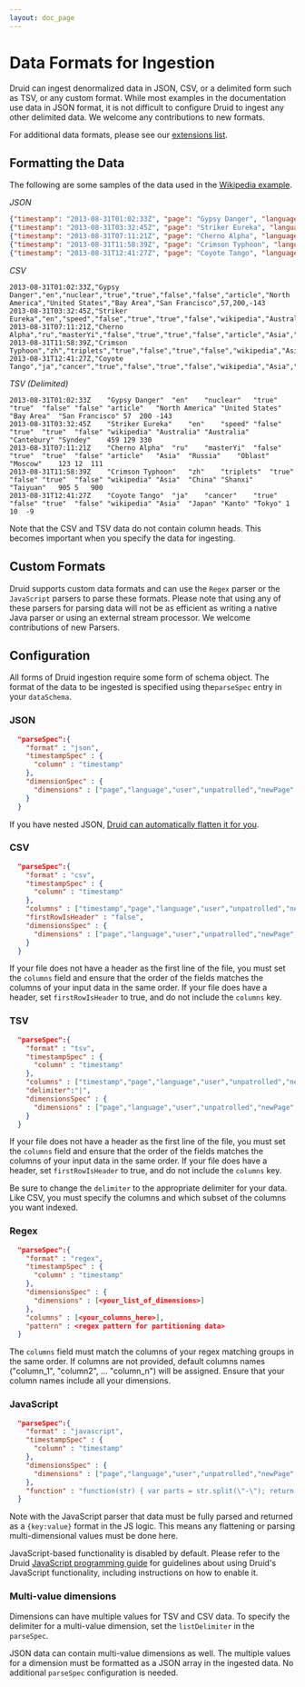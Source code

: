 ```yaml
---
layout: doc_page
---
```

Data Formats for Ingestion
==========================

Druid can ingest denormalized data in JSON, CSV, or a delimited form such as TSV, or any custom format. While most examples in the documentation use data in JSON format, it is not difficult to configure Druid to ingest any other delimited data.
We welcome any contributions to new formats.

For additional data formats, please see our [extensions list](../development/extensions.html).

## Formatting the Data

The following are some samples of the data used in the [Wikipedia example](../tutorials/quickstart.html).

_JSON_

```json
{"timestamp": "2013-08-31T01:02:33Z", "page": "Gypsy Danger", "language" : "en", "user" : "nuclear", "unpatrolled" : "true", "newPage" : "true", "robot": "false", "anonymous": "false", "namespace":"article", "continent":"North America", "country":"United States", "region":"Bay Area", "city":"San Francisco", "added": 57, "deleted": 200, "delta": -143}
{"timestamp": "2013-08-31T03:32:45Z", "page": "Striker Eureka", "language" : "en", "user" : "speed", "unpatrolled" : "false", "newPage" : "true", "robot": "true", "anonymous": "false", "namespace":"wikipedia", "continent":"Australia", "country":"Australia", "region":"Cantebury", "city":"Syndey", "added": 459, "deleted": 129, "delta": 330}
{"timestamp": "2013-08-31T07:11:21Z", "page": "Cherno Alpha", "language" : "ru", "user" : "masterYi", "unpatrolled" : "false", "newPage" : "true", "robot": "true", "anonymous": "false", "namespace":"article", "continent":"Asia", "country":"Russia", "region":"Oblast", "city":"Moscow", "added": 123, "deleted": 12, "delta": 111}
{"timestamp": "2013-08-31T11:58:39Z", "page": "Crimson Typhoon", "language" : "zh", "user" : "triplets", "unpatrolled" : "true", "newPage" : "false", "robot": "true", "anonymous": "false", "namespace":"wikipedia", "continent":"Asia", "country":"China", "region":"Shanxi", "city":"Taiyuan", "added": 905, "deleted": 5, "delta": 900}
{"timestamp": "2013-08-31T12:41:27Z", "page": "Coyote Tango", "language" : "ja", "user" : "cancer", "unpatrolled" : "true", "newPage" : "false", "robot": "true", "anonymous": "false", "namespace":"wikipedia", "continent":"Asia", "country":"Japan", "region":"Kanto", "city":"Tokyo", "added": 1, "deleted": 10, "delta": -9}
```

_CSV_

```
2013-08-31T01:02:33Z,"Gypsy Danger","en","nuclear","true","true","false","false","article","North America","United States","Bay Area","San Francisco",57,200,-143
2013-08-31T03:32:45Z,"Striker Eureka","en","speed","false","true","true","false","wikipedia","Australia","Australia","Cantebury","Syndey",459,129,330
2013-08-31T07:11:21Z,"Cherno Alpha","ru","masterYi","false","true","true","false","article","Asia","Russia","Oblast","Moscow",123,12,111
2013-08-31T11:58:39Z,"Crimson Typhoon","zh","triplets","true","false","true","false","wikipedia","Asia","China","Shanxi","Taiyuan",905,5,900
2013-08-31T12:41:27Z,"Coyote Tango","ja","cancer","true","false","true","false","wikipedia","Asia","Japan","Kanto","Tokyo",1,10,-9
```

_TSV (Delimited)_

```
2013-08-31T01:02:33Z	"Gypsy Danger"	"en"	"nuclear"	"true"	"true"	"false"	"false"	"article"	"North America"	"United States"	"Bay Area"	"San Francisco"	57	200	-143
2013-08-31T03:32:45Z	"Striker Eureka"	"en"	"speed"	"false"	"true"	"true"	"false"	"wikipedia"	"Australia"	"Australia"	"Cantebury"	"Syndey"	459	129	330
2013-08-31T07:11:21Z	"Cherno Alpha"	"ru"	"masterYi"	"false"	"true"	"true"	"false"	"article"	"Asia"	"Russia"	"Oblast"	"Moscow"	123	12	111
2013-08-31T11:58:39Z	"Crimson Typhoon"	"zh"	"triplets"	"true"	"false"	"true"	"false"	"wikipedia"	"Asia"	"China"	"Shanxi"	"Taiyuan"	905	5	900
2013-08-31T12:41:27Z	"Coyote Tango"	"ja"	"cancer"	"true"	"false"	"true"	"false"	"wikipedia"	"Asia"	"Japan"	"Kanto"	"Tokyo"	1	10	-9
```

Note that the CSV and TSV data do not contain column heads. This becomes important when you specify the data for ingesting.

## Custom Formats

Druid supports custom data formats and can use the `Regex` parser or the `JavaScript` parsers to parse these formats. Please note that using any of these parsers for 
parsing data will not be as efficient as writing a native Java parser or using an external stream processor. We welcome contributions of new Parsers.

## Configuration

All forms of Druid ingestion require some form of schema object. The format of the data to be ingested is specified using the`parseSpec` entry in your `dataSchema`.

### JSON

```json
  "parseSpec":{
    "format" : "json",
    "timestampSpec" : {
      "column" : "timestamp"
    },
    "dimensionSpec" : {
      "dimensions" : ["page","language","user","unpatrolled","newPage","robot","anonymous","namespace","continent","country","region","city"]
    }
  }
```

If you have nested JSON, [Druid can automatically flatten it for you](flatten-json.html).

### CSV

```json
  "parseSpec":{
    "format" : "csv",
    "timestampSpec" : {
      "column" : "timestamp"
    },
    "columns" : ["timestamp","page","language","user","unpatrolled","newPage","robot","anonymous","namespace","continent","country","region","city","added","deleted","delta"],
    "firstRowIsHeader" : "false",
    "dimensionsSpec" : {
      "dimensions" : ["page","language","user","unpatrolled","newPage","robot","anonymous","namespace","continent","country","region","city"]
    }
  }
```

If your file does not have a header as the first line of the file, you must set the `columns` field and ensure that the order of the fields matches the columns of your input data in the same order.
If your file does have a header, set `firstRowIsHeader` to true, and do not include the `columns` key.

### TSV

```json
  "parseSpec":{
    "format" : "tsv",
    "timestampSpec" : {
      "column" : "timestamp"
    },
    "columns" : ["timestamp","page","language","user","unpatrolled","newPage","robot","anonymous","namespace","continent","country","region","city","added","deleted","delta"],
    "delimiter":"|",
    "dimensionsSpec" : {
      "dimensions" : ["page","language","user","unpatrolled","newPage","robot","anonymous","namespace","continent","country","region","city"]
    }
  }
```

If your file does not have a header as the first line of the file, you must set the `columns` field and ensure that the order of the fields matches the columns of your input data in the same order.
If your file does have a header, set `firstRowIsHeader` to true, and do not include the `columns` key.

Be sure to change the `delimiter` to the appropriate delimiter for your data. Like CSV, you must specify the columns and which subset of the columns you want indexed.

### Regex

```json
  "parseSpec":{
    "format" : "regex",
    "timestampSpec" : {
      "column" : "timestamp"
    },        
    "dimensionsSpec" : {
      "dimensions" : [<your_list_of_dimensions>]
    },
    "columns" : [<your_columns_here>],
    "pattern" : <regex pattern for partitioning data>
  }
```

The `columns` field must match the columns of your regex matching groups in the same order. If columns are not provided, default 
columns names ("column_1", "column2", ... "column_n") will be assigned. Ensure that your column names include all your dimensions. 

### JavaScript

```json
  "parseSpec":{
    "format" : "javascript",
    "timestampSpec" : {
      "column" : "timestamp"
    },        
    "dimensionsSpec" : {
      "dimensions" : ["page","language","user","unpatrolled","newPage","robot","anonymous","namespace","continent","country","region","city"]
    },
    "function" : "function(str) { var parts = str.split(\"-\"); return { one: parts[0], two: parts[1] } }"
  }
```

Note with the JavaScript parser that data must be fully parsed and returned as a `{key:value}` format in the JS logic.
This means any flattening or parsing multi-dimensional values must be done here.

<div class="note info">
JavaScript-based functionality is disabled by default. Please refer to the Druid <a href="../development/javascript.html">JavaScript programming guide</a> for guidelines about using Druid's JavaScript functionality, including instructions on how to enable it.
</div>

### Multi-value dimensions

Dimensions can have multiple values for TSV and CSV data. To specify the delimiter for a multi-value dimension, set the `listDelimiter` in the `parseSpec`.

JSON data can contain multi-value dimensions as well. The multiple values for a dimension must be formatted as a JSON array in the ingested data. No additional `parseSpec` configuration is needed.
